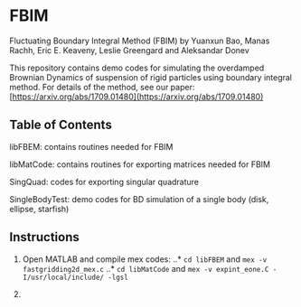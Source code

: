 # FBIM
Fluctuating Boundary Integral Method (FBIM)  by Yuanxun Bao, Manas Rachh, Eric E. Keaveny, Leslie Greengard and Aleksandar Donev

This repository contains demo codes for simulating the overdamped Brownian Dynamics of suspension of rigid particles using  boundary integral method. For details of the method, see our paper: [https://arxiv.org/abs/1709.01480](https://arxiv.org/abs/1709.01480)

## Table of Contents
libFBEM: contains routines needed for FBIM

libMatCode: contains routines for exporting matrices needed for FBIM

SingQuad: codes for exporting singular quadrature

SingleBodyTest: demo codes for BD simulation of a single body (disk, ellipse, starfish)

## Instructions
1. Open MATLAB and compile mex codes:
..* `cd libFBEM` and `mex -v fastgridding2d_mex.c`
..* `cd libMatCode` and `mex -v expint_eone.C -I/usr/local/include/ -lgsl`

2. 
